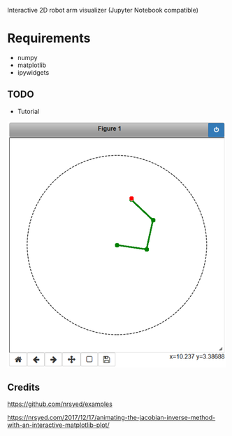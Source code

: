 Interactive 2D robot arm visualizer (Jupyter Notebook compatible)

# Requirements
- numpy
- matplotlib
- ipywidgets

## TODO
- Tutorial

<img src="https://github.com/fdebrain/Robotics/blob/master/Kinematics/images/demo.png" width="500">


## Credits
https://github.com/nrsyed/examples

https://nrsyed.com/2017/12/17/animating-the-jacobian-inverse-method-with-an-interactive-matplotlib-plot/
